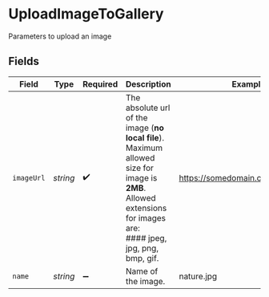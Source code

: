 # UploadImageToGallery

Parameters to upload an image


## Fields

| Field                                                                                                                                                            | Type                                                                                                                                                             | Required                                                                                                                                                         | Description                                                                                                                                                      | Example                                                                                                                                                          |
| ---------------------------------------------------------------------------------------------------------------------------------------------------------------- | ---------------------------------------------------------------------------------------------------------------------------------------------------------------- | ---------------------------------------------------------------------------------------------------------------------------------------------------------------- | ---------------------------------------------------------------------------------------------------------------------------------------------------------------- | ---------------------------------------------------------------------------------------------------------------------------------------------------------------- |
| `imageUrl`                                                                                                                                                       | *string*                                                                                                                                                         | :heavy_check_mark:                                                                                                                                               | The absolute url of the image (**no local file**). Maximum allowed size for image is **2MB**.<br/>Allowed extensions for images are:<br/>#### jpeg, jpg, png, bmp, gif.<br/> | https://somedomain.com/image1.jpg                                                                                                                                |
| `name`                                                                                                                                                           | *string*                                                                                                                                                         | :heavy_minus_sign:                                                                                                                                               | Name of the image.                                                                                                                                               | nature.jpg                                                                                                                                                       |